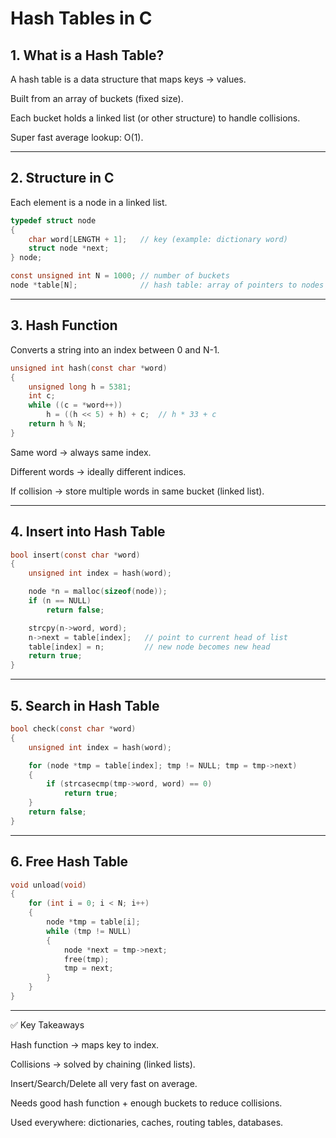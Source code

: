 # Hash Tables in C

## 1. What is a Hash Table?

A hash table is a data structure that maps keys → values.

Built from an array of buckets (fixed size).

Each bucket holds a linked list (or other structure) to handle collisions.

Super fast average lookup: O(1).



---

## 2. Structure in C

Each element is a node in a linked list.
```c
typedef struct node
{
    char word[LENGTH + 1];   // key (example: dictionary word)
    struct node *next;
} node;

const unsigned int N = 1000; // number of buckets
node *table[N];              // hash table: array of pointers to nodes
```

---

## 3. Hash Function

Converts a string into an index between 0 and N-1.
```c
unsigned int hash(const char *word)
{
    unsigned long h = 5381;
    int c;
    while ((c = *word++))
        h = ((h << 5) + h) + c;  // h * 33 + c
    return h % N;
}
```
Same word → always same index.

Different words → ideally different indices.

If collision → store multiple words in same bucket (linked list).



---

## 4. Insert into Hash Table
```c
bool insert(const char *word)
{
    unsigned int index = hash(word);

    node *n = malloc(sizeof(node));
    if (n == NULL)
        return false;

    strcpy(n->word, word);
    n->next = table[index];   // point to current head of list
    table[index] = n;         // new node becomes new head
    return true;
}
```

---

## 5. Search in Hash Table
```c
bool check(const char *word)
{
    unsigned int index = hash(word);

    for (node *tmp = table[index]; tmp != NULL; tmp = tmp->next)
    {
        if (strcasecmp(tmp->word, word) == 0)
            return true;
    }
    return false;
}
```

---

## 6. Free Hash Table
```c
void unload(void)
{
    for (int i = 0; i < N; i++)
    {
        node *tmp = table[i];
        while (tmp != NULL)
        {
            node *next = tmp->next;
            free(tmp);
            tmp = next;
        }
    }
}
```

---

✅ Key Takeaways

Hash function → maps key to index.

Collisions → solved by chaining (linked lists).

Insert/Search/Delete all very fast on average.

Needs good hash function + enough buckets to reduce collisions.

Used everywhere: dictionaries, caches, routing tables, databases.

